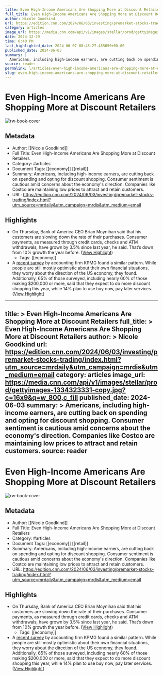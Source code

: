 ```yaml
---
title: Even High-Income Americans Are Shopping More at Discount Retailers
full_title: Even High-Income Americans Are Shopping More at Discount Retailers
author: Nicole Goodkind
url: https://edition.cnn.com/2024/06/03/investing/premarket-stocks-trading/index.html?utm_source=mrdaily&utm_campaign=mrdis&utm_medium=email
category: articles
image_url: https://media.cnn.com/api/v1/images/stellar/prod/gettyimages-1334323331-copy.jpg?c=16x9&q=w_800,c_fill
date: 2024-12-29
time: 6:40 PM
last_highlighted_date: 2024-06-07 08:45:27.485650+00:00
published_date: 2024-06-03
summary: |
  Americans, including high-income earners, are cutting back on spending and opting for discount shopping. Consumer sentiment is cautious amid concerns about the economy's direction. Companies like Costco are maintaining low prices to attract and retain customers.
source: reader
permalink: l/articles/even-high-income-americans-are-shopping-more-at-discount-retailers
slug: even-high-income-americans-are-shopping-more-at-discount-retailers
---
```

# Even High-Income Americans Are Shopping More at Discount Retailers

![rw-book-cover](https://media.cnn.com/api/v1/images/stellar/prod/gettyimages-1334323331-copy.jpg?c=16x9&q=w_800,c_fill)

## Metadata
- Author: [[Nicole Goodkind]]
- Full Title: Even High-Income Americans Are Shopping More at Discount Retailers
- Category: #articles
- Document Tags: [[economy]] [[retail]] 
- Summary: Americans, including high-income earners, are cutting back on spending and opting for discount shopping. Consumer sentiment is cautious amid concerns about the economy's direction. Companies like Costco are maintaining low prices to attract and retain customers.
- URL: https://edition.cnn.com/2024/06/03/investing/premarket-stocks-trading/index.html?utm_source=mrdaily&utm_campaign=mrdis&utm_medium=email

## Highlights
- On Thursday, Bank of America CEO Brian Moynihan said that his customers are slowing down the rate of their purchases. Consumer payments, as measured through credit cards, checks and ATM withdrawals, have grown by 3.5% since last year, he said. That’s down from 10% growth the year before. ([View Highlight](https://read.readwise.io/read/01hzrxzkafn7811jhtv4517yme))
    - Tags: [[economy]] 
- A [recent survey](https://kpmg.com/us/en/media/news/2024-american-perspectives-survey.html) by accounting firm KPMG found a similar pattern. While people are still mostly optimistic about their own financial situations, they worry about the direction of the US economy, they found. Additionally, 65% of those surveyed, including nearly 60% of those making $200,000 or more, said that they expect to do more discount shopping this year, while 14% plan to use buy now, pay later services. ([View Highlight](https://read.readwise.io/read/01hzrxzeq4bksbrsh6c3341tv0))


---
title: >
  Even High-Income Americans Are Shopping More at Discount Retailers
full_title: >
  Even High-Income Americans Are Shopping More at Discount Retailers
author: >
  Nicole Goodkind
url: https://edition.cnn.com/2024/06/03/investing/premarket-stocks-trading/index.html?utm_source=mrdaily&utm_campaign=mrdis&utm_medium=email
category: articles
image_url: https://media.cnn.com/api/v1/images/stellar/prod/gettyimages-1334323331-copy.jpg?c=16x9&q=w_800,c_fill
published_date: 2024-06-03
summary: >
  Americans, including high-income earners, are cutting back on spending and opting for discount shopping. Consumer sentiment is cautious amid concerns about the economy's direction. Companies like Costco are maintaining low prices to attract and retain customers.
source: reader
---
# Even High-Income Americans Are Shopping More at Discount Retailers

![rw-book-cover](https://media.cnn.com/api/v1/images/stellar/prod/gettyimages-1334323331-copy.jpg?c=16x9&q=w_800,c_fill)

## Metadata
- Author: [[Nicole Goodkind]]
- Full Title: Even High-Income Americans Are Shopping More at Discount Retailers
- Category: #articles
- Document Tags: [[economy]] [[retail]] 
- Summary: Americans, including high-income earners, are cutting back on spending and opting for discount shopping. Consumer sentiment is cautious amid concerns about the economy's direction. Companies like Costco are maintaining low prices to attract and retain customers.
- URL: https://edition.cnn.com/2024/06/03/investing/premarket-stocks-trading/index.html?utm_source=mrdaily&utm_campaign=mrdis&utm_medium=email

## Highlights
- On Thursday, Bank of America CEO Brian Moynihan said that his customers are slowing down the rate of their purchases. Consumer payments, as measured through credit cards, checks and ATM withdrawals, have grown by 3.5% since last year, he said. That’s down from 10% growth the year before. ([View Highlight](https://read.readwise.io/read/01hzrxzkafn7811jhtv4517yme))
    - Tags: [[economy]] 
- A [recent survey](https://kpmg.com/us/en/media/news/2024-american-perspectives-survey.html) by accounting firm KPMG found a similar pattern. While people are still mostly optimistic about their own financial situations, they worry about the direction of the US economy, they found. Additionally, 65% of those surveyed, including nearly 60% of those making $200,000 or more, said that they expect to do more discount shopping this year, while 14% plan to use buy now, pay later services. ([View Highlight](https://read.readwise.io/read/01hzrxzeq4bksbrsh6c3341tv0))


